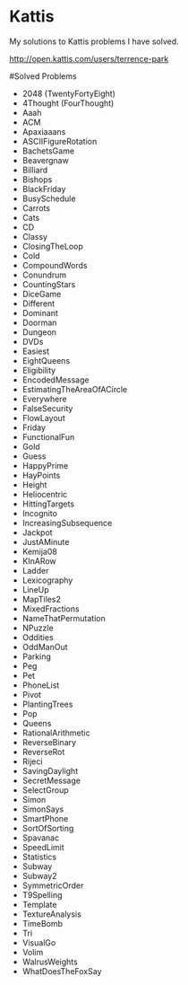 # Kattis
My solutions to Kattis problems I have solved.

http://open.kattis.com/users/terrence-park

#Solved Problems

- 2048 (TwentyFortyEight)
- 4Thought (FourThought)
- Aaah
- ACM
- Apaxiaaans
- ASCIIFigureRotation
- BachetsGame
- Beavergnaw
- Billiard
- Bishops
- BlackFriday
- BusySchedule
- Carrots
- Cats
- CD
- Classy
- ClosingTheLoop
- Cold
- CompoundWords
- Conundrum
- CountingStars
- DiceGame
- Different
- Dominant
- Doorman
- Dungeon
- DVDs
- Easiest
- EightQueens
- Eligibility
- EncodedMessage
- EstimatingTheAreaOfACircle
- Everywhere
- FalseSecurity
- FlowLayout
- Friday
- FunctionalFun
- Gold
- Guess
- HappyPrime
- HayPoints
- Height
- Heliocentric
- HittingTargets
- Incognito
- IncreasingSubsequence
- Jackpot
- JustAMinute
- Kemija08
- KInARow
- Ladder
- Lexicography
- LineUp
- MapTiles2
- MixedFractions
- NameThatPermutation
- NPuzzle
- Oddities
- OddManOut
- Parking
- Peg
- Pet
- PhoneList
- Pivot
- PlantingTrees
- Pop
- Queens
- RationalArithmetic
- ReverseBinary
- ReverseRot
- Rijeci
- SavingDaylight
- SecretMessage
- SelectGroup
- Simon
- SimonSays
- SmartPhone
- SortOfSorting
- Spavanac
- SpeedLimit
- Statistics
- Subway
- Subway2
- SymmetricOrder
- T9Spelling
- Template
- TextureAnalysis
- TimeBomb
- Tri
- VisualGo
- Volim
- WalrusWeights
- WhatDoesTheFoxSay
